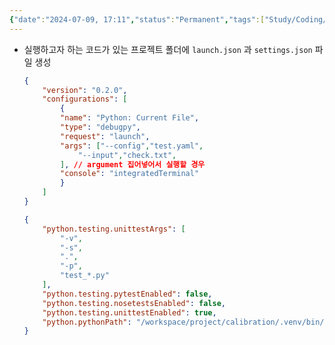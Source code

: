 ```yaml
---
{"date":"2024-07-09, 17:11","status":"Permanent","tags":["Study/Coding/VSCode"],"aliases":null,"keywords":null,"related notes":null,"reference":null,"author":null,"url":null,"dg-publish":true,"permalink":"/1-area/11-study/111-coding/vs-code/","dgPassFrontmatter":true}
---
```


- 실행하고자 하는 코드가 있는 프로젝트 폴더에 `launch.json` 과 `settings.json` 파일 생성
	```json title:launch.json
	{
		"version": "0.2.0",
		"configurations": [
			{
			"name": "Python: Current File",
			"type": "debugpy",
			"request": "launch",
			"args": ["--config","test.yaml",
				"--input","check.txt",
			], // argument 집어넣어서 실행할 경우
			"console": "integratedTerminal"
			}
		]
	}
	```
	
	```json title:settings.json
	{
		"python.testing.unittestArgs": [
			"-v",
			"-s",
			".",
			"-p",
			"test_*.py"
		],
		"python.testing.pytestEnabled": false,
		"python.testing.nosetestsEnabled": false,
		"python.testing.unittestEnabled": true,
		"python.pythonPath": "/workspace/project/calibration/.venv/bin/python3.10"
	}
	```